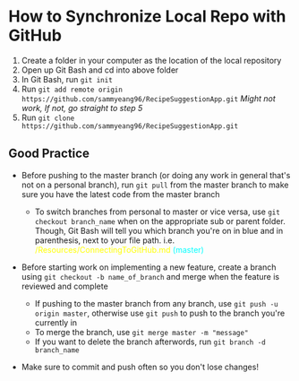 <h1>How to Synchronize Local Repo with GitHub</h1>

1. Create a folder in your computer as the location of the local repository
2. Open up Git Bash and cd into above folder
3. In Git Bash, run `git init`
4. Run `git add remote origin https://github.com/sammyeang96/RecipeSuggestionApp.git` *Might not work, If not, go straight to step 5*
5. Run `git clone https://github.com/sammyeang96/RecipeSuggestionApp.git`

<h2>Good Practice</h2>

* Before pushing to the master branch (or doing any work in general that's not on a personal branch), run `git pull` from the master branch to make sure you have the latest code from the master branch
  * To switch branches from personal to master or vice versa, use `git checkout branch_name` when on the appropriate sub or parent folder. Though, Git Bash will tell you which branch you're on in blue and in parenthesis, next to your file path. i.e. <span style="color: yellow;">/Resources/ConnectingToGitHub.md </span><span style="color: aqua;"> (master) </span>

* Before starting work on implementing a new feature, create a branch using `git checkout -b name_of_branch` and merge when the feature is reviewed and complete
  * If pushing to the master branch from any branch, use `git push -u origin master`, otherwise use `git push` to push to the branch you're currently in
  * To merge the branch, use `git merge master -m "message"`
  * If you want to delete the branch afterwords, run `git branch -d branch_name`

* Make sure to commit and push often so you don't lose changes!
